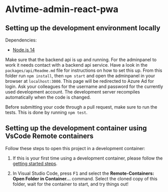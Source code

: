 # Alvtime-admin-react-pwa

## Setting up the development environment locally

Dependencies:

- [Node.js 14](https://nodejs.org/en/)

Make sure that the backend api is up and running. For the adminpanel to work it needs contact with a backend api service. Have a look in the `packages/api/Readme.md` file for instructions on how to set this up. From this folder run `npm install`, then `npm start` and open the adminpanel in your browser at `localhost:3000`. This page will be redirected to Azure Ad for login. Ask your colleagues for the username and password for the currently used development account. The development server recompiles automatically when the code is changed.

Before submitting your code through a pull request, make sure to run the tests. This is done by running `npm test`.

## Setting up the development container using VsCode Remote containers

Follow these steps to open this project in a development container:

1. If this is your first time using a development container, please follow the [getting started steps](https://aka.ms/vscode-remote/containers/getting-started).

2. In Visual Studio Code, press <kbd>F1</kbd> and select the **Remote-Containers: Open Folder in Container...** command. Select the cloned copy of this folder, wait for the container to start, and try things out!
